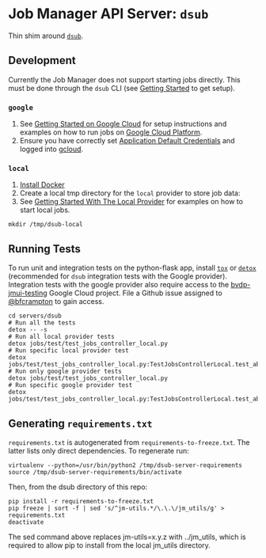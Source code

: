# Job Manager API Server: `dsub`

Thin shim around [`dsub`](https://github.com/googlegenomics/dsub).

## Development

Currently the Job Manager does not support starting jobs directly. This must be done through the `dsub` CLI (see [Getting Started](https://github.com/googlegenomics/dsub#getting-started) to get setup).

### `google`
1. See [Getting Started on Google Cloud](https://github.com/googlegenomics/dsub#getting-started-on-google-cloud) for setup instructions and examples on how to run jobs on [Google Cloud Platform](https://www.google.com/search?q=google+cloud+platform&oq=Google+Cloud+Platform&aqs=chrome.0.0j69i60l3j0l2.2358j0j7&sourceid=chrome&ie=UTF-8).
1. Ensure you have correctly set [Application Default
Credentials](https://developers.google.com/identity/protocols/application-default-credentials)
and logged into [gcloud](https://cloud.google.com/sdk/docs/quickstarts).


### `local`
1. [Install Docker](https://docs.docker.com/engine/installation/)
1. Create a local tmp directory for the `local` provider to store job data:
1. See [Getting Started With The Local Provider](https://github.com/googlegenomics/dsub#getting-started-with-the-local-provider) for examples on how to start local jobs.
```
mkdir /tmp/dsub-local
```

## Running Tests
To run unit and integration tests on the python-flask app, install
[`tox`](https://github.com/tox-dev/tox) or
[`detox`](https://github.com/tox-dev/detox) (recommended for `dsub`
integration tests with the Google provider). Integration tests with the google
provider also require access to the [bvdp-jmui-testing](https://console.cloud.google.com/home/dashboard?project=bvdp-jmui-testing)
Google Cloud project. File a Github issue assigned to
[@bfcrampton](https://github.com/bfcrampton) to gain access.

```
cd servers/dsub
# Run all the tests
detox -- -s
# Run all local provider tests
detox jobs/test/test_jobs_controller_local.py
# Run specific local provider test
detox jobs/test/test_jobs_controller_local.py:TestJobsControllerLocal.test_abort_job
# Run only google provider tests
detox jobs/test/test_jobs_controller_local.py
# Run specific google provider test
detox jobs/test/test_jobs_controller_local.py:TestJobsControllerLocal.test_abort_job
```

## Generating `requirements.txt`

`requirements.txt` is autogenerated from `requirements-to-freeze.txt`. The
latter lists only direct dependencies. To regenerate run:
```
virtualenv --python=/usr/bin/python2 /tmp/dsub-server-requirements
source /tmp/dsub-server-requirements/bin/activate
```
Then, from the dsub directory of this repo:
```
pip install -r requirements-to-freeze.txt
pip freeze | sort -f | sed 's/^jm-utils.*/\.\.\/jm_utils/g' > requirements.txt
deactivate
```

The sed command above replaces jm-utils=x.y.z with ../jm_utils, which is required
to allow pip to install from the local jm_utils directory.
